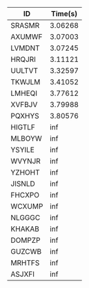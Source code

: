 |ID|Time(s)|
|-|-|
|SRASMR|3.06268|
|AXUMWF|3.07003|
|LVMDNT|3.07245|
|HRQJRI|3.11121|
|UULTVT|3.32597|
|TKWJLM|3.41052|
|LMHEQI|3.77612|
|XVFBJV|3.79988|
|PQXHYS|3.80576|
|HIGTLF|inf|
|MLBOYW|inf|
|YSYILE|inf|
|WVYNJR|inf|
|YZHOHT|inf|
|JISNLD|inf|
|FHCXPO|inf|
|WCXUMP|inf|
|NLGGGC|inf|
|KHAKAB|inf|
|DOMPZP|inf|
|GUZCWB|inf|
|MRHTFS|inf|
|ASJXFI|inf|
